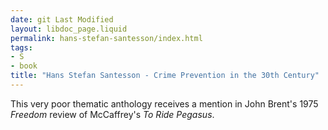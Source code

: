 ```yaml
---
date: git Last Modified
layout: libdoc_page.liquid
permalink: hans-stefan-santesson/index.html
tags:
- S
- book
title: "Hans Stefan Santesson - Crime Prevention in the 30th Century"
---
```


This very poor thematic anthology receives a mention in John Brent's 1975 _Freedom_ review of McCaffrey's _To Ride Pegasus_.